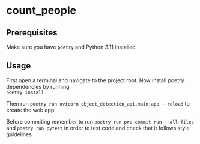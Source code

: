 # count_people

## Prerequisites

Make sure you have `poetry` and Python 3.11 installed

## Usage

First open a terminal and navigate to the project root.
Now install poetry dependencies by running\
`poetry install`

Then run `poetry run uvicorn object_detection_api.main:app --reload` to create the web app

Before commiting remember to run `poetry run pre-commit run --all-files` and `poetry run pytest` in order to test code and check that it follows style guidelines
